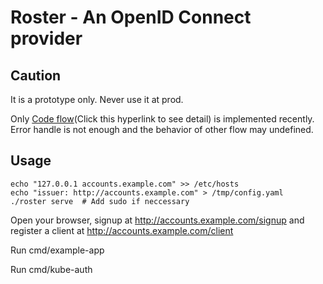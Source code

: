 # Roster - An OpenID Connect provider

## Caution

It is a prototype only. Never use it at prod.

Only [Code flow](https://openid.net/specs/openid-connect-core-1_0.html#CodeFlowAuth)(Click this hyperlink to see detail) is implemented recently. Error handle is not enough and the behavior of other flow may undefined.

## Usage

```shell
echo "127.0.0.1	accounts.example.com" >> /etc/hosts
echo "issuer: http://accounts.example.com" > /tmp/config.yaml
./roster serve  # Add sudo if neccessary
```

Open your browser, signup at http://accounts.example.com/signup and register a client at http://accounts.example.com/client

Run cmd/example-app

Run cmd/kube-auth

